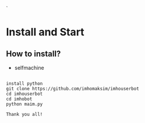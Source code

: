 `

<h1>Install and Start</h1>
<h2>How to install?</h2>




- selfmachine

```

install python
git clone https://github.com/imhomaksim/imhouserbot
cd imhouserbot
cd imhobot 
python maim.py

Thank you all!
